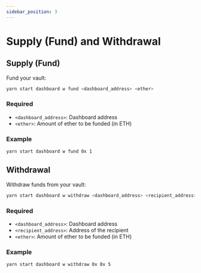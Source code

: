 ```yaml
---
sidebar_position: 3
---
```


# Supply (Fund) and Withdrawal

## Supply (Fund)

Fund your vault:

```bash
yarn start dashboard w fund <dashboard_address> <ether>
```

### Required

- `<dashboard_address>`: Dashboard address
- `<ether>`: Amount of ether to be funded (in ETH)

### Example

```bash
yarn start dashboard w fund 0x 1
```

## Withdrawal

Withdraw funds from your vault:

```bash
yarn start dashboard w withdraw <dashboard_address> <recipient_address> <ether>
```

### Required

- `<dashboard_address>`: Dashboard address
- `<recipient_address>`: Address of the recipient
- `<ether>`: Amount of ether to be funded (in ETH)

### Example

```bash
yarn start dashboard w withdraw 0x 0x 5
```
